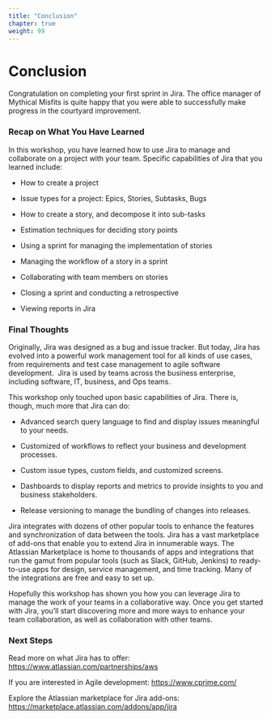 ```yaml
---
title: "Conclusion"
chapter: true
weight: 99
---
```


# Conclusion

Congratulation on completing your first sprint in Jira.  The office manager of Mythical Misfits is quite happy that you were able to successfully make progress in the courtyard improvement.

### Recap on What You Have Learned

In this workshop, you have learned how to use Jira to manage and collaborate on a project with your team.  Specific capabilities of Jira that you learned include:

- How to create a project  

- Issue types for a project: Epics, Stories, Subtasks, Bugs  

- How to create a story, and decompose it into sub-tasks  

- Estimation techniques for deciding story points  

- Using a sprint for managing the implementation of stories  

- Managing the workflow of a story in a sprint  

- Collaborating with team members on stories  

- Closing a sprint and conducting a retrospective  

- Viewing reports in Jira

### Final Thoughts

Originally, Jira was designed as a bug and issue tracker. But today, Jira has evolved into a powerful work management tool for all kinds of use cases, from requirements and test case management to agile software development.   Jira is used by teams across the business enterprise, including software, IT, business, and Ops teams.

This workshop only touched upon basic capabilities of Jira.  There is, though, much more that Jira can do:  

- Advanced search query language to find and display issues meaningful to your needs.  

- Customized of workflows to reflect your business and development processes.  

- Custom issue types, custom fields, and customized screens.  

- Dashboards to display reports and metrics to provide insights to you and business stakeholders.  

- Release versioning to manage the bundling of changes into releases.  

Jira integrates with dozens of other popular tools to enhance the features and synchronization of data between the tools.  Jira has a vast marketplace of add-ons that enable you to extend Jira in innumerable ways.  The Atlassian Marketplace is home to thousands of apps and integrations that run the gamut from popular tools (such as Slack, GitHub, Jenkins) to ready-to-use apps for design, service management, and time tracking.  Many of the integrations are free and easy to set up.

Hopefully this workshop has shown you how you can leverage Jira to manage the work of your teams in a collaborative way.   Once you get started with Jira, you’ll start discovering more and more ways to enhance your team collaboration, as well as collaboration with other teams.

### Next Steps

Read more on what Jira has to offer: https://www.atlassian.com/partnerships/aws

If you are interested in Agile development:  https://www.cprime.com/

Explore the Atlassian marketplace for Jira add-ons:  https://marketplace.atlassian.com/addons/app/jira

